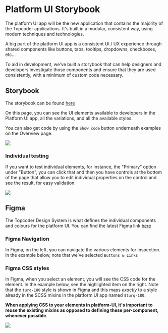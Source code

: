 # Platform UI Storybook

The platform UI app will be the new application that contains the majority of the Topcoder applications.  It's built in a modular, consistent way, using modern techniques and technologies.

A big part of the platform UI app is a consistent UI / UX experience through shared components like buttons, tabs, tooltips, dropdowns, checkboxes, etc...

To aid in development, we've built a storybook that can help designers and developers investigate those components and ensure that they are used consistently, with a minimum of custom code necessary.


## Storybook

The storybook can be found [here](https://platform-ui.topcoder-qa.com/storybook/index.html)

On this page, you can see the UI elements available to developers in the Platform UI app, all the variations, and all the available styles.

You can also get code by using the `Show code` button underneath examples on the Overview page.

![](./images/Storybook1.png)


### Individual testing

If you want to test individual elements, for instance, the "Primary" option under "Button", you can click that and then you have controls at the bottom of the page that allow you to edit individual properties on the control and see the result, for easy validation.

![](./images/Storybook2.png)

## Figma 

The Topcoder Design System is what defines the individual components and colours for the platform UI.  You can find the latest Figma link [here](https://www.figma.com/file/2t8Wcyu8FAXxzQGpyK8r4f/TC-Design-System-2.0-%2F-2022?node-id=0-1&t=dYPoI1JQmBZlf1nm-0)

### Figma Navigation

In Figma, on the left, you can navigate the various elements for inspection.  In the example below, note that we've selected `Buttons & Links`

### Figma CSS styles

In Figma, when you select an element, you will see the CSS code for the element.  In the example below, see the highlighted item on the right.  Note that the `turq-180` style is shown in Figma and this maps *exactly* to a style already in the SCSS mixins in the platform UI app named `$turq-180`.

**When applying CSS to your elements in platform-UI, it's important to reuse the existing mixins as opposed to defining these per-component, whenever possible**.

![](./images/Figma1.png)